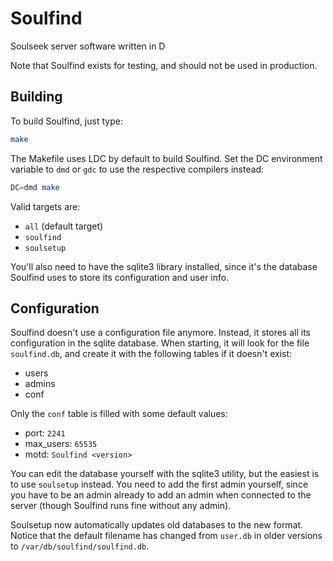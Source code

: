 # Soulfind

Soulseek server software written in D

Note that Soulfind exists for testing, and should not be used in production.


## Building

To build Soulfind, just type:

```sh
make
```

The Makefile uses LDC by default to build Soulfind. Set the DC environment
variable to `dmd` or `gdc` to use the respective compilers instead:

```sh
DC=dmd make
```

Valid targets are:

 - `all` (default target)
 - `soulfind`
 - `soulsetup`

You'll also need to have the sqlite3 library installed, since it's the database
Soulfind uses to store its configuration and user info.


## Configuration

Soulfind doesn't use a configuration file anymore. Instead, it stores all its
configuration in the sqlite database. When starting, it will look for the file
`soulfind.db`, and create it with the following tables if it doesn't exist:

 - users
 - admins
 - conf

Only the `conf` table is filled with some default values:

 - port: `2241`
 - max_users: `65535`
 - motd: `Soulfind <version>`

You can edit the database yourself with the sqlite3 utility, but the easiest is
to use `soulsetup` instead. You need to add the first admin yourself, since you
have to be an admin already to add an admin when connected to the server
(though Soulfind runs fine without any admin).

Soulsetup now automatically updates old databases to the new format. Notice
that the default filename has changed from `user.db` in older versions to
`/var/db/soulfind/soulfind.db`.
